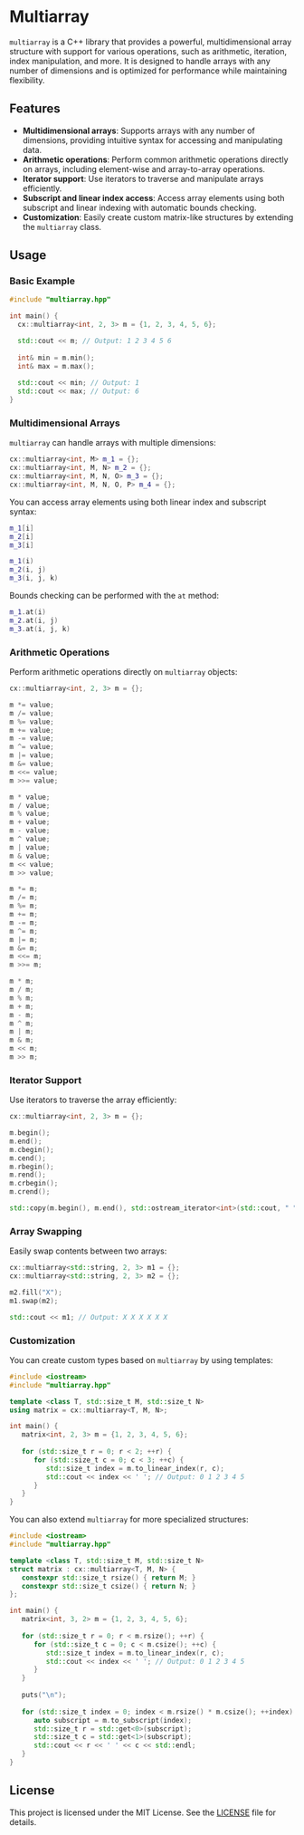# Multiarray

`multiarray` is a C++ library that provides a powerful, multidimensional array structure with support for various operations, such as arithmetic, iteration, index manipulation, and more. It is designed to handle arrays with any number of dimensions and is optimized for performance while maintaining flexibility.

## Features

- **Multidimensional arrays**: Supports arrays with any number of dimensions, providing intuitive syntax for accessing and manipulating data.
- **Arithmetic operations**: Perform common arithmetic operations directly on arrays, including element-wise and array-to-array operations.
- **Iterator support**: Use iterators to traverse and manipulate arrays efficiently.
- **Subscript and linear index access**: Access array elements using both subscript and linear indexing with automatic bounds checking.
- **Customization**: Easily create custom matrix-like structures by extending the `multiarray` class.

## Usage

### Basic Example

```cpp
#include "multiarray.hpp"

int main() {
  cx::multiarray<int, 2, 3> m = {1, 2, 3, 4, 5, 6};

  std::cout << m; // Output: 1 2 3 4 5 6
  
  int& min = m.min();
  int& max = m.max();
  
  std::cout << min; // Output: 1
  std::cout << max; // Output: 6
}
```

### Multidimensional Arrays

`multiarray` can handle arrays with multiple dimensions:

```cpp
cx::multiarray<int, M> m_1 = {};
cx::multiarray<int, M, N> m_2 = {};
cx::multiarray<int, M, N, O> m_3 = {};
cx::multiarray<int, M, N, O, P> m_4 = {};
```

You can access array elements using both linear index and subscript syntax:

```cpp
m_1[i]
m_2[i]
m_3[i]

m_1(i)
m_2(i, j)
m_3(i, j, k)
```

Bounds checking can be performed with the `at` method:

```cpp
m_1.at(i)
m_2.at(i, j)
m_3.at(i, j, k)
```

### Arithmetic Operations

Perform arithmetic operations directly on `multiarray` objects:

```cpp
cx::multiarray<int, 2, 3> m = {};

m *= value;
m /= value;
m %= value;
m += value;
m -= value;
m ^= value;
m |= value;
m &= value;
m <<= value;
m >>= value;

m * value;
m / value;
m % value;
m + value;
m - value;
m ^ value;
m | value;
m & value;
m << value;
m >> value;

m *= m;
m /= m;
m %= m;
m += m;
m -= m;
m ^= m;
m |= m;
m &= m;
m <<= m;
m >>= m;

m * m;
m / m;
m % m;
m + m;
m - m;
m ^ m;
m | m;
m & m;
m << m;
m >> m;
```

### Iterator Support

Use iterators to traverse the array efficiently:

```cpp
cx::multiarray<int, 2, 3> m = {};

m.begin();
m.end();
m.cbegin();
m.cend();
m.rbegin();
m.rend();
m.crbegin();
m.crend();

std::copy(m.begin(), m.end(), std::ostream_iterator<int>(std::cout, " "));
```

### Array Swapping

Easily swap contents between two arrays:

```cpp
cx::multiarray<std::string, 2, 3> m1 = {};
cx::multiarray<std::string, 2, 3> m2 = {};

m2.fill("X");
m1.swap(m2);

std::cout << m1; // Output: X X X X X X
```

### Customization

You can create custom types based on `multiarray` by using templates:

```cpp
#include <iostream>
#include "multiarray.hpp"

template <class T, std::size_t M, std::size_t N>
using matrix = cx::multiarray<T, M, N>;

int main() {
   matrix<int, 2, 3> m = {1, 2, 3, 4, 5, 6};
   
   for (std::size_t r = 0; r < 2; ++r) {
      for (std::size_t c = 0; c < 3; ++c) {
         std::size_t index = m.to_linear_index(r, c);
         std::cout << index << ' '; // Output: 0 1 2 3 4 5
      }
   }
}
```

You can also extend `multiarray` for more specialized structures:

```cpp
#include <iostream>
#include "multiarray.hpp"

template <class T, std::size_t M, std::size_t N>
struct matrix : cx::multiarray<T, M, N> {
   constexpr std::size_t rsize() { return M; }
   constexpr std::size_t csize() { return N; }
};

int main() {
   matrix<int, 3, 2> m = {1, 2, 3, 4, 5, 6};
   
   for (std::size_t r = 0; r < m.rsize(); ++r) {
      for (std::size_t c = 0; c < m.csize(); ++c) {
         std::size_t index = m.to_linear_index(r, c);
         std::cout << index << ' '; // Output: 0 1 2 3 4 5
      }
   }
   
   puts("\n");
   
   for (std::size_t index = 0; index < m.rsize() * m.csize(); ++index) {
      auto subscript = m.to_subscript(index);
      std::size_t r = std::get<0>(subscript);
      std::size_t c = std::get<1>(subscript);
      std::cout << r << ' ' << c << std::endl;
   }
}
```

## License

This project is licensed under the MIT License. See the [LICENSE](LICENSE) file for details.
